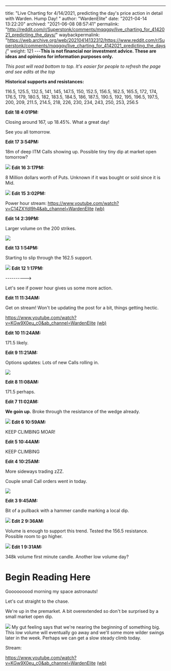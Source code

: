 ---
title: "Live Charting for 4/14/2021, predicting the day's price action in detail with Warden. Hump Day! "
author: "WardenElite"
date: "2021-04-14 13:22:20"
archived: "2021-06-08 08:57:41"
permalink: "http://reddit.com/r/Superstonk/comments/mqqgqy/live_charting_for_4142021_predicting_the_days/"
waybackpermalink: "https://web.archive.org/web/20210414132312/https://www.reddit.com/r/Superstonk/comments/mqqgqy/live_charting_for_4142021_predicting_the_days/"
weight: 121
---**This is not financial nor investment advice. These are ideas and opinions for information purposes only.**


*This post will read bottom to top. It's easier for people to refresh the page and see edits at the top*


**Historical supports and resistances:**


116.5, 125.5, 132.5, 141, 145, 147.5, 150, 152.5, 156.5, 162.5, 165.5, 172, 174, 176.5, 179, 180.5, 182, 183.5, 184.5, 186, 187.5, 190.5, 192, 195, 196.5, 197.5, 200, 209, 211.5, 214.5, 218, 226, 230, 234, 243, 250, 253, 256.5


**Edit 18 4:01PM:**


Closing around 167, up 18.45%. What a great day!


See you all tomorrow.


**Edit 17 3:54PM:**


18m of deep ITM Calls showing up. Possible tiny tiny dip at market open tomorrow?


![](/img/9b33how327t61.png)
**Edit 16 3:17PM:**


8 Million dollars worth of Puts. Unknown if it was bought or sold since it is Mid.


![](/img/avifw9ufv6t61.png)
**Edit 15 3:02PM:**


Power hour stream: <https://www.youtube.com/watch?v=C14ZXYdl9h4&ab_channel=WardenElite> [(wb)](https://www.youtube.com/watch?v=C14ZXYdl9h4&ab_channel=WardenElite)


**Edit 14 2:39PM:**


Larger volume on the 200 strikes.


![](/img/9ypei3noo6t61.png)


**Edit 13 1:54PM:**


Starting to slip through the 162.5 support.


![](/img/51d4g06og6t61.png)
**Edit 12 1:17PM:**


---------->


Let's see if power hour gives us some more action.


**Edit 11 11:34AM:**


Get on stream! Won't be updating the post for a bit, things getting hectic.


<https://www.youtube.com/watch?v=KGw9X0eu_c0&ab_channel=WardenElite> [(wb)](https://www.youtube.com/watch?v=KGw9X0eu_c0&ab_channel=WardenElite)


**Edit 10 11:24AM:**


171.5 likely.


**Edit 9 11:21AM:**


Options updates: Lots of new Calls rolling in.


![](/img/5p2bgf2ep5t61.png)


**Edit 8 11:08AM:**


171.5 perhaps.


**Edit 7 11:02AM:**


**We goin up.** Broke through the resistance of the wedge already.


![](/img/7al0cbdul5t61.png)
**Edit 6 10:59AM:**


KEEP CLIMBING MOAR!


**Edit 5 10:44AM:**


KEEP CLIMBING


**Edit 4 10:25AM:**


More sideways trading zZZ.


Couple small Call orders went in today.


![](/img/bh70wjrgf5t61.png)


**Edit 3 9:45AM:**


Bit of a pullback with a hammer candle marking a local dip.


![](/img/4z1gp90885t61.png)
**Edit 2 9:36AM:**


Volume is enough to support this trend. Tested the 156.5 resistance. Possible room to go higher.


![](/img/agejolij65t61.png)
**Edit 1 9:31AM:**


348k volume first minute candle. Another low volume day?


Begin Reading Here
==================


Gooooooood morning my space astronauts!


Let's cut straight to the chase.


We're up in the premarket. A bit overextended so don't be surprised by a small market open dip.


![](/img/ajlfps0g35t61.png)
My gut feeling says that we're nearing the beginning of something big. This low volume will eventually go away and we'll some more wilder swings later in the week. Perhaps we can get a slow steady climb today.


Stream:


<https://www.youtube.com/watch?v=KGw9X0eu_c0&ab_channel=WardenElite> [(wb)](https://www.youtube.com/watch?v=KGw9X0eu_c0&ab_channel=WardenElite)

